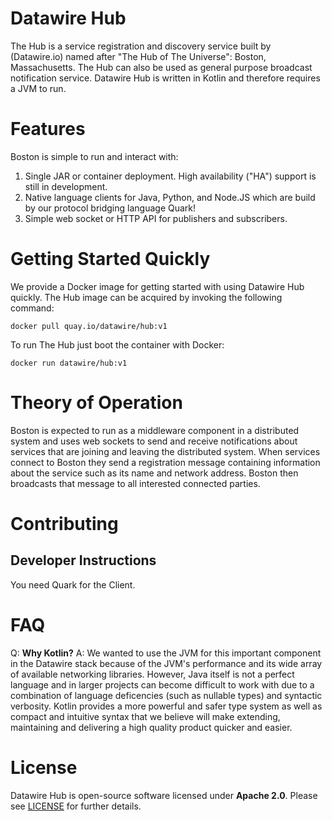 # Datawire Hub
 
The Hub is a service registration and discovery service built by (Datawire.io) named after "The Hub of The Universe": Boston, Massachusetts. The Hub can also be used as general purpose broadcast notification service. Datawire Hub is written in Kotlin and therefore requires a JVM to run.

# Features

Boston is simple to run and interact with:

1. Single JAR or container deployment. High availability ("HA") support is still in development.
2. Native language clients for Java, Python, and Node.JS which are build by our protocol bridging language Quark!
3. Simple web socket or HTTP API for publishers and subscribers.

# Getting Started Quickly

We provide a Docker image for getting started with using Datawire Hub quickly. The Hub image can be acquired by invoking the following command:

`docker pull quay.io/datawire/hub:v1`

To run The Hub just boot the container with Docker:

`docker run datawire/hub:v1`

# Theory of Operation

Boston is expected to run as a middleware component in a distributed system and uses web sockets to send and receive notifications about services that are joining and leaving the distributed system. When services connect to Boston they send a registration message containing information about the service such as its name and network address. Boston then broadcasts that message to all interested connected parties.

# Contributing

## Developer Instructions

You need Quark for the Client.

# FAQ

Q: **Why Kotlin?**
A: We wanted to use the JVM for this important component in the Datawire stack because of the JVM's performance and its wide array of available networking libraries. However, Java itself is not a perfect language and in larger projects can become difficult to work with due to a combination of language deficencies (such as nullable types) and syntactic verbosity. Kotlin provides a more powerful and safer type system as well as compact and intuitive syntax that we believe will make extending, maintaining and delivering a high quality product quicker and easier.

# License

Datawire Hub is open-source software licensed under **Apache 2.0**. Please see [LICENSE](LICENSE) for further details.